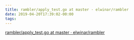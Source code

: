 ```yaml
---
title: rambler/apply_test.go at master · elwinar/rambler
date: 2019-04-20T17:39:02-00:00
tags:
---
```


[rambler/apply_test.go at master · elwinar/rambler](https://github.com/elwinar/rambler/blob/master/apply_test.go)

